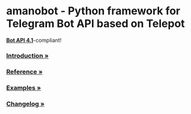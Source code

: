 # amanobot - Python framework for Telegram Bot API based on Telepot

**[Bot API 4.1](https://core.telegram.org/bots/api)**-compliant!

### [Introduction »](http://amanobot.readthedocs.io/en/latest/)
### [Reference »](http://amanobot.readthedocs.io/en/latest/reference.html)
### [Examples »](https://github.com/AmanoTeam/amanobot/tree/master/examples)
### [Changelog »](https://github.com/AmanoTeam/amanobot/blob/master/CHANGELOG.md)
